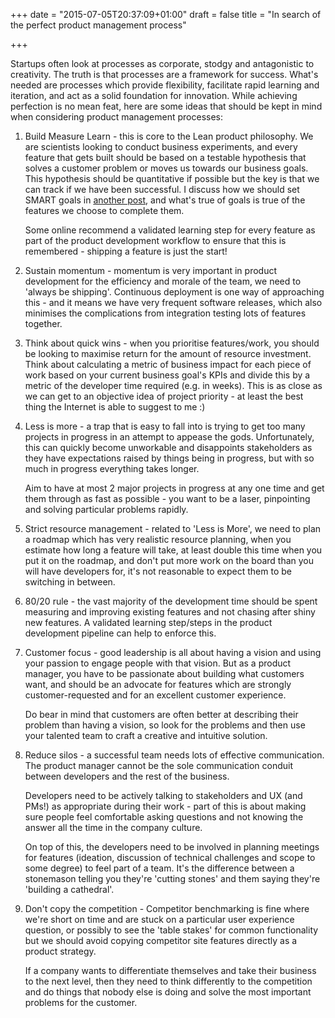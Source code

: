 +++
date = "2015-07-05T20:37:09+01:00"
draft = false
title = "In search of the perfect product management process"

+++

Startups often look at processes as corporate, stodgy and antagonistic to creativity. The truth is that processes are a framework for success. What's needed are processes which provide flexibility, facilitate rapid learning and iteration, and act as a solid foundation for innovation. While achieving perfection is no mean feat, here are some ideas that should be kept in mind when considering product management processes:

<ol>
 <li> <p><span class="blog-li-title">Build Measure Learn</span> - this is core to the Lean product philosophy. We are scientists looking to conduct business experiments, and every feature that gets built should be based on a testable hypothesis that solves a customer problem or moves us towards our business goals. This hypothesis should be quantitative if possible but the key is that we can track if we have been successful. I discuss how we should set SMART goals in <a href="" style="text-style:italic;">another post</a>, and what's true of goals is true of the features we choose to complete them. </p>
 	<p>Some online recommend a validated learning step for every feature as part of the product development workflow to ensure that this is remembered - shipping a feature is just the start! </p>
</li>
<li><p><span class="blog-li-title">Sustain momentum</span> - momentum is very important in product development for the efficiency and morale of the team, we need to 'always be shipping'. Continuous deployment is one way of approaching this - and it means we have very frequent software releases, which also minimises the complications from integration testing lots of features together. </p>
</li>
<li>
<p><span class="blog-li-title">Think about quick wins</span> - when you prioritise features/work, you should be looking to maximise return for the amount of resource investment. Think about calculating a metric of business impact for each piece of work based on your current business goal's KPIs and divide this by a metric of the developer time required (e.g. in weeks). This is as close as we can get to an objective idea of project priority - at least the best thing the Internet is able to suggest to me :)
	</p>
</li>
<li><p><span class="blog-li-title">Less is more</span> - a trap that is easy to fall into is trying to get too many projects in progress in an attempt to appease the gods. Unfortunately, this can quickly become unworkable and disappoints stakeholders as they have expectations raised by things being in progress, but with so much in progress everything takes longer. </p><p>Aim to have at most 2 major projects in progress at any one time and get them through as fast as possible - you want to be a laser, pinpointing and solving particular problems rapidly.
	</p>
</li>
<li>
<p><span class="blog-li-title">Strict resource management</span> - related to 'Less is More', we need to plan a roadmap which has very realistic resource planning, when you estimate how long a feature will take, at least double this time when you put it on the roadmap, and don't put more work on the board than you will have developers for, it's not reasonable to expect them to be switching in between.
	</p>
	</li>
<li><p><span class="blog-li-title">80/20 rule</span> - the vast majority of the development time should be spent measuring and improving existing features and not chasing after shiny new features. A validated learning step/steps in the product development pipeline can help to enforce this.
	</p>
</li>
<li>
<p><span class="blog-li-title">Customer focus</span> - good leadership is all about having a vision and using your passion to engage people with that vision. But as a product manager, you have to be passionate about building what customers want, and should be an advocate for features which are strongly customer-requested and for an excellent customer experience. </p><p>Do bear in mind that customers are often better at describing their problem than having a vision, so look for the problems and then use your talented team to craft a creative and intuitive solution.
	</p>
	</li>
	<li><p><span class="blog-li-title">Reduce silos</span> - a successful team needs lots of effective communication. The product manager cannot be the sole communication conduit between developers and the rest of the business. </p><p>Developers need to be actively talking to stakeholders and UX (and PMs!) as appropriate during their work - part of this is about making sure people feel comfortable asking questions and not knowing the answer all the time in the company culture.</p><p> On top of this, the developers need to be involved in planning meetings for features (ideation, discussion of technical challenges and scope to some degree) to feel part of a team. It's the difference between a stonemason telling you they're 'cutting stones' and them saying they're 'building a cathedral'.
</p> 
</li>
<li><p><span class="blog-li-title">Don't copy the competition</span> - Competitor benchmarking is fine where we're short on time and are stuck on a particular user experience question, or possibly to see the 'table stakes' for common functionality but we should avoid copying competitor site features directly as a product strategy. </p><p>If a company wants to differentiate themselves and take their business to the next level, then they need to think differently to the competition and do things that nobody else is doing and solve the most important problems for the customer.</p>
</ol>
